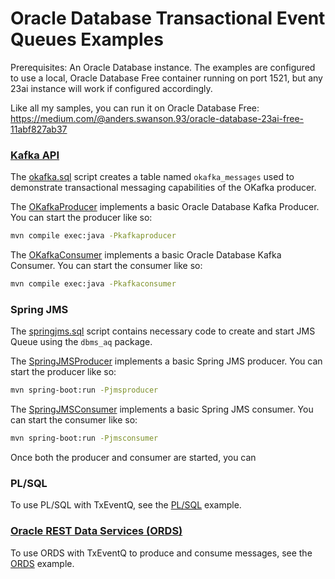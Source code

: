 # Oracle Database Transactional Event Queues Examples

Prerequisites: An Oracle Database instance. The examples are configured to use a local, Oracle Database Free container running on port 1521, but any 23ai instance will work if configured accordingly.

Like all my samples, you can run it on Oracle Database Free: https://medium.com/@anders.swanson.93/oracle-database-23ai-free-11abf827ab37

### [Kafka API](https://github.com/oracle/okafka)

The [okafka.sql](./okafka.sql) script creates a table named `okafka_messages` used to demonstrate transactional messaging capabilities of the OKafka producer.

The [OKafkaProducer](./src/main/java/com/example/txeventq/OKafkaProducer.java) implements a basic Oracle Database Kafka Producer. You can start the producer like so:

```bash
mvn compile exec:java -Pkafkaproducer
```

The [OKafkaConsumer](./src/main/java/com/example/txeventq/OKafkaConsumer.java) implements a basic Oracle Database Kafka Consumer. You can start the consumer like so:

```bash
mvn compile exec:java -Pkafkaconsumer
```

### Spring JMS

The [springjms.sql](./springjms.sql) script contains necessary code to create and start JMS Queue using the `dbms_aq` package.

The [SpringJMSProducer](./src/main/java/com/example/txeventq/SpringJMSProducer.java) implements a basic Spring JMS producer. You can start the producer like so:

```bash
mvn spring-boot:run -Pjmsproducer
```

The [SpringJMSConsumer](./src/main/java/com/example/txeventq/SpringJMSConsumer.java) implements a basic Spring JMS consumer. You can start the consumer like so:

```bash
mvn spring-boot:run -Pjmsconsumer
```

Once both the producer and consumer are started, you can 

### PL/SQL

To use PL/SQL with TxEventQ, see the [PL/SQL](./txeventq.sql) example.

### [Oracle REST Data Services (ORDS)](https://docs.oracle.com/en/database/oracle/oracle-rest-data-services/25.1/orrst/api-oracle-transactional-event-queues.html)

To use ORDS with TxEventQ to produce and consume messages, see the [ORDS](./ords.md) example.
